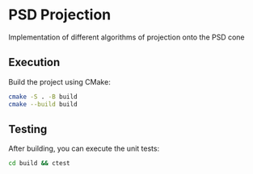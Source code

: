 # PSD Projection
Implementation of different algorithms of projection onto the PSD cone

## Execution
Build the project using CMake:
```bash
cmake -S . -B build
cmake --build build
```

## Testing
After building, you can execute the unit tests:
```bash
cd build && ctest
```
